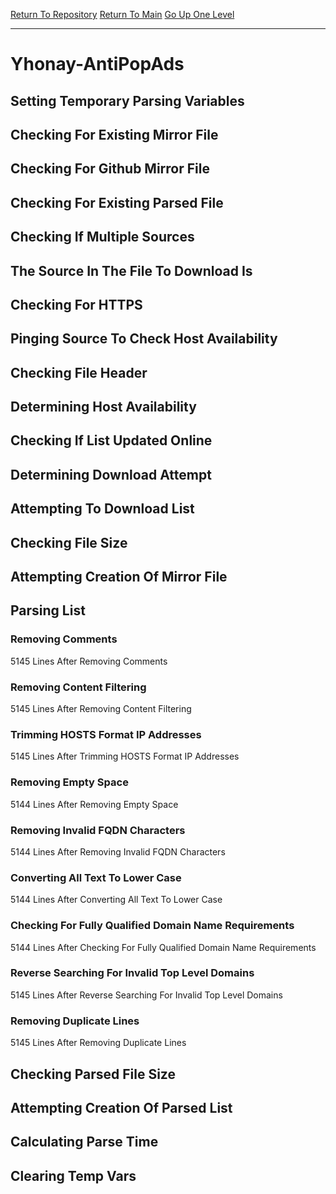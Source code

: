 [Return To Repository](https://github.com/deathbybandaid/piholeparser/)
[Return To Main](https://github.com/deathbybandaid/piholeparser/blob/master/RecentRunLogs/Mainlog.md)
[Go Up One Level](https://github.com/deathbybandaid/piholeparser/blob/master/RecentRunLogs/TopLevelScripts/30-Processing-Blacklists.md)
____________________________________
# Yhonay-AntiPopAds
## Setting Temporary Parsing Variables
## Checking For Existing Mirror File
## Checking For Github Mirror File
## Checking For Existing Parsed File
## Checking If Multiple Sources
## The Source In The File To Download Is
## Checking For HTTPS
## Pinging Source To Check Host Availability
## Checking File Header
## Determining Host Availability
## Checking If List Updated Online
## Determining Download Attempt
## Attempting To Download List
## Checking File Size
## Attempting Creation Of Mirror File
## Parsing List
### Removing Comments
5145 Lines After Removing Comments
### Removing Content Filtering
5145 Lines After Removing Content Filtering
### Trimming HOSTS Format IP Addresses
5145 Lines After Trimming HOSTS Format IP Addresses
### Removing Empty Space
5144 Lines After Removing Empty Space
### Removing Invalid FQDN Characters
5144 Lines After Removing Invalid FQDN Characters
### Converting All Text To Lower Case
5144 Lines After Converting All Text To Lower Case
### Checking For Fully Qualified Domain Name Requirements
5144 Lines After Checking For Fully Qualified Domain Name Requirements
### Reverse Searching For Invalid Top Level Domains
5145 Lines After Reverse Searching For Invalid Top Level Domains
### Removing Duplicate Lines
5145 Lines After Removing Duplicate Lines
## Checking Parsed File Size
## Attempting Creation Of Parsed List
## Calculating Parse Time
## Clearing Temp Vars
